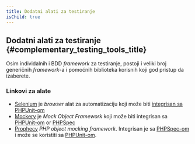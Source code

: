```yaml
---
title: Dodatni alati za testiranje
isChild: true
---
```


## Dodatni alati za testiranje {#complementary_testing_tools_title}

Osim individalnih i BDD _framework_ za testiranje, postoji i veliki broj generičnih _framework_-a i pomoćnih biblioteka korisnih koji god pristup da izaberete.

### Linkovi za alate

* [Selenium](http://seleniumhq.org/) je _browser_ alat za automatizaciju koji može biti [integrisan sa  PHPUnit-om](http://www.phpunit.de/manual/3.1/en/selenium.html)
* [Mockery](https://github.com/padraic/mockery) je _Mock Object Framework_ koji može biti integrisan sa [PHPUnit-om](http://phpunit.de/) or [PHPSpec](http://www.phpspec.net/)
* [Prophecy](https://github.com/phpspec/prophecy) _PHP object mocking framework_. Integrisan je sa [PHPSpec-om](http://www.phpspec.net/) i može se koristiti sa [PHPUnit-om](http://phpunit.de/).
